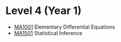 # Level 4 (Year 1)

- [MA1001](MA1001) Elementary Differential Equations
- [MA1501](MA1501) Statistical Inference
